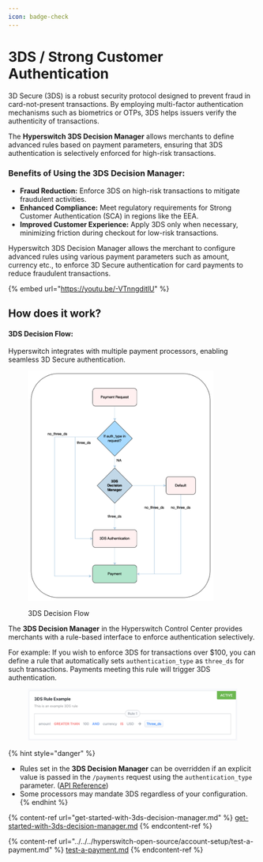 ```yaml
---
icon: badge-check
---
```


# 3DS / Strong Customer Authentication

3D Secure (3DS) is a robust security protocol designed to prevent fraud in card-not-present transactions. By employing multi-factor authentication mechanisms such as biometrics or OTPs, 3DS helps issuers verify the authenticity of transactions.&#x20;

The **Hyperswitch 3DS Decision Manager** allows merchants to define advanced rules based on payment parameters, ensuring that 3DS authentication is selectively enforced for high-risk transactions.

### Benefits of Using the 3DS Decision Manager:

* **Fraud Reduction:** Enforce 3DS on high-risk transactions to mitigate fraudulent activities.
* **Enhanced Compliance:** Meet regulatory requirements for Strong Customer Authentication (SCA) in regions like the EEA.
* **Improved Customer Experience:** Apply 3DS only when necessary, minimizing friction during checkout for low-risk transactions.

Hyperswitch 3DS Decision Manager allows the merchant to configure advanced rules using various payment parameters such as amount, currency etc., to enforce 3D Secure authentication for card payments to reduce fraudulent transactions.

{% embed url="https://youtu.be/-VTnngditlU" %}

## How does it work?

#### 3DS Decision Flow:

Hyperswitch integrates with multiple payment processors, enabling seamless 3D Secure authentication.&#x20;

<figure><img src="../../../.gitbook/assets/final2.drawio.png" alt="" width="375"><figcaption><p>3DS Decision Flow</p></figcaption></figure>

The **3DS Decision Manager** in the Hyperswitch Control Center provides merchants with a rule-based interface to enforce authentication selectively.

For example: If you wish to enforce 3DS for transactions over $100, you can define a rule that automatically sets `authentication_type` as `three_ds` for such transactions. Payments meeting this rule will trigger 3DS authentication.

<figure><img src="../../../.gitbook/assets/3ds-rule_example (1).png" alt=""><figcaption></figcaption></figure>

{% hint style="danger" %}
* Rules set in the **3DS Decision Manager** can be overridden if an explicit value is passed in the `/payments` request using the `authentication_type` parameter. ([API Reference](https://api-reference.hyperswitch.io/api-reference/payments/payments--create))
* Some processors may mandate 3DS regardless of your configuration.
{% endhint %}

{% content-ref url="get-started-with-3ds-decision-manager.md" %}
[get-started-with-3ds-decision-manager.md](get-started-with-3ds-decision-manager.md)
{% endcontent-ref %}

{% content-ref url="../../../hyperswitch-open-source/account-setup/test-a-payment.md" %}
[test-a-payment.md](../../../hyperswitch-open-source/account-setup/test-a-payment.md)
{% endcontent-ref %}
